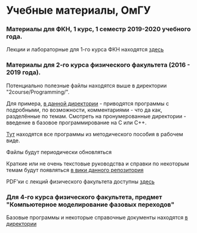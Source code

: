 # Учебные материалы, ОмГУ

### Материалы для ФКН, 1 курс, 1 семестр 2019-2020 учебного года.

Лекции и лабораторные для 1-го курса ФКН находятся [здесь](https://github.com/posgen/OmsuMaterials/tree/master/FKN)


### Материалы для 2-го курса физического факультета (2016 - 2019 года).

Потенциально полезные файлы находятся выше в директории "2course/Programming/".

Для примера, [в данной директории](https://github.com/posgen/OmsuMaterials/tree/master/2course/Programming/examples/) - приводятся программы с подробными, по возможности, комментариями - что да как, разделённые по темам. Смотреть на пронумерованные директории - введение в базовое программирование на C или C++.

[Тут](https://github.com/posgen/OmsuMaterials/tree/master/2course/Programming/examples/from_study_guide/) находятся все программы из методического пособия в рабочем виде.

Файлы будут периодически обновляться

Краткие или не очень текстовые руководства и справки по некоторым темам будут появляться [в вики данного репозитория](https://github.com/posgen/OmsuMaterials/wiki)

PDF'ки с лекций физического факультета доступны [здесь](https://github.com/posgen/OmsuMaterials/tree/master/2course/Programming/docs/lectures)

### Для 4-го курса физического факультета, предмет "Компьютерное моделирование фазовых переходов"

Базовые программы и некоторые справочные документы находятся [в директории](https://github.com/posgen/OmsuMaterials/tree/master/4course/phaseTransitions/)
